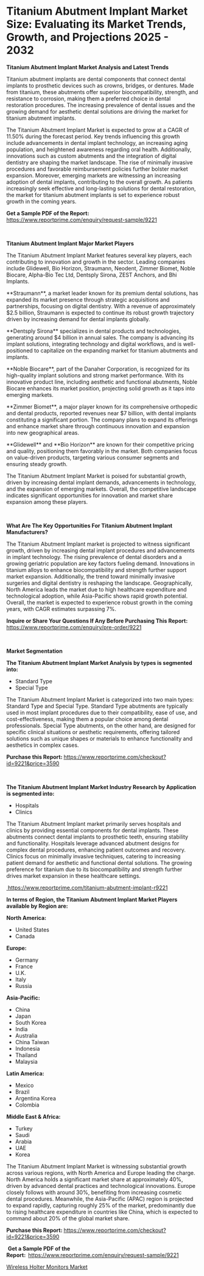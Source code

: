 <p><h1>Titanium Abutment Implant Market Size: Evaluating its Market Trends, Growth, and Projections 2025 - 2032</h1></p><p><strong>Titanium Abutment Implant Market Analysis and Latest Trends</strong></p>
<p><p>Titanium abutment implants are dental components that connect dental implants to prosthetic devices such as crowns, bridges, or dentures. Made from titanium, these abutments offer superior biocompatibility, strength, and resistance to corrosion, making them a preferred choice in dental restoration procedures. The increasing prevalence of dental issues and the growing demand for aesthetic dental solutions are driving the market for titanium abutment implants.</p><p>The Titanium Abutment Implant Market is expected to grow at a CAGR of 11.50% during the forecast period. Key trends influencing this growth include advancements in dental implant technology, an increasing aging population, and heightened awareness regarding oral health. Additionally, innovations such as custom abutments and the integration of digital dentistry are shaping the market landscape. The rise of minimally invasive procedures and favorable reimbursement policies further bolster market expansion. Moreover, emerging markets are witnessing an increasing adoption of dental implants, contributing to the overall growth. As patients increasingly seek effective and long-lasting solutions for dental restoration, the market for titanium abutment implants is set to experience robust growth in the coming years.</p></p>
<p><strong>Get a Sample PDF of the Report:&nbsp;</strong> <a href="https://www.reportprime.com/enquiry/request-sample/9221?utm_campaign=2924&utm_medium=2&utm_source=Github&utm_content=ia&utm_term=20032025&utm_id=titanium-abutment-implant">https://www.reportprime.com/enquiry/request-sample/9221</a></p>
<p>&nbsp;</p>
<p><strong>Titanium Abutment Implant Major Market Players</strong></p>
<p><p>The Titanium Abutment Implant Market features several key players, each contributing to innovation and growth in the sector. Leading companies include Glidewell, Bio Horizon, Straumann, Neodent, Zimmer Biomet, Noble Biocare, Alpha-Bio Tec Ltd, Dentsply Sirona, ZEST Anchors, and Bhi Implants.</p><p>**Straumann**, a market leader known for its premium dental solutions, has expanded its market presence through strategic acquisitions and partnerships, focusing on digital dentistry. With a revenue of approximately $2.5 billion, Straumann is expected to continue its robust growth trajectory driven by increasing demand for dental implants globally.</p><p>**Dentsply Sirona** specializes in dental products and technologies, generating around $4 billion in annual sales. The company is advancing its implant solutions, integrating technology and digital workflows, and is well-positioned to capitalize on the expanding market for titanium abutments and implants.</p><p>**Noble Biocare**, part of the Danaher Corporation, is recognized for its high-quality implant solutions and strong market performance. With its innovative product line, including aesthetic and functional abutments, Noble Biocare enhances its market position, projecting solid growth as it taps into emerging markets.</p><p>**Zimmer Biomet**, a major player known for its comprehensive orthopedic and dental products, reported revenues near $7 billion, with dental implants constituting a significant portion. The company plans to expand its offerings and enhance market share through continuous innovation and expansion into new geographical areas.</p><p>**Glidewell** and **Bio Horizon** are known for their competitive pricing and quality, positioning them favorably in the market. Both companies focus on value-driven products, targeting various consumer segments and ensuring steady growth.</p><p>The Titanium Abutment Implant Market is poised for substantial growth, driven by increasing dental implant demands, advancements in technology, and the expansion of emerging markets. Overall, the competitive landscape indicates significant opportunities for innovation and market share expansion among these players.</p></p>
<p>&nbsp;</p>
<p><strong>What Are The Key Opportunities For Titanium Abutment Implant Manufacturers?</strong></p>
<p><p>The Titanium Abutment Implant market is projected to witness significant growth, driven by increasing dental implant procedures and advancements in implant technology. The rising prevalence of dental disorders and a growing geriatric population are key factors fueling demand. Innovations in titanium alloys to enhance biocompatibility and strength further support market expansion. Additionally, the trend toward minimally invasive surgeries and digital dentistry is reshaping the landscape. Geographically, North America leads the market due to high healthcare expenditure and technological adoption, while Asia-Pacific shows rapid growth potential. Overall, the market is expected to experience robust growth in the coming years, with CAGR estimates surpassing 7%.</p></p>
<p><strong>Inquire or Share Your Questions If Any Before Purchasing This Report:</strong> <a href="https://www.reportprime.com/enquiry/pre-order/9221?utm_campaign=2924&utm_medium=2&utm_source=Github&utm_content=ia&utm_term=20032025&utm_id=titanium-abutment-implant">https://www.reportprime.com/enquiry/pre-order/9221</a></p>
<p>&nbsp;</p>
<p><strong>Market Segmentation</strong></p>
<p><strong>The Titanium Abutment Implant Market Analysis by types is segmented into:</strong></p>
<p><ul><li>Standard Type</li><li>Special Type</li></ul></p>
<p><p>The Titanium Abutment Implant Market is categorized into two main types: Standard Type and Special Type. Standard Type abutments are typically used in most implant procedures due to their compatibility, ease of use, and cost-effectiveness, making them a popular choice among dental professionals. Special Type abutments, on the other hand, are designed for specific clinical situations or aesthetic requirements, offering tailored solutions such as unique shapes or materials to enhance functionality and aesthetics in complex cases.</p></p>
<p><strong>Purchase this Report:&nbsp;</strong><a href="https://www.reportprime.com/checkout?id=9221&price=3590&utm_campaign=2924&utm_medium=2&utm_source=Github&utm_content=ia&utm_term=20032025&utm_id=titanium-abutment-implant">https://www.reportprime.com/checkout?id=9221&price=3590</a></p>
<p>&nbsp;</p>
<p><strong>The Titanium Abutment Implant Market Industry Research by Application is segmented into:</strong></p>
<p><ul><li>Hospitals</li><li>Clinics</li></ul></p>
<p><p>The Titanium Abutment Implant market primarily serves hospitals and clinics by providing essential components for dental implants. These abutments connect dental implants to prosthetic teeth, ensuring stability and functionality. Hospitals leverage advanced abutment designs for complex dental procedures, enhancing patient outcomes and recovery. Clinics focus on minimally invasive techniques, catering to increasing patient demand for aesthetic and functional dental solutions. The growing preference for titanium due to its biocompatibility and strength further drives market expansion in these healthcare settings.</p></p>
<p><a href="https://www.reportprime.com/titanium-abutment-implant-r9221?utm_campaign=2924&utm_medium=2&utm_source=Github&utm_content=ia&utm_term=20032025&utm_id=titanium-abutment-implant">&nbsp;https://www.reportprime.com/titanium-abutment-implant-r9221</a></p>
<p><strong>In terms of Region, the Titanium Abutment Implant Market Players available by Region are:</strong></p>
<p>
    <p> <strong> North America: </strong>
        <ul>
            <li>United States</li>
            <li>Canada</li>
        </ul>
        </p> 
    <p> <strong> Europe: </strong>
        <ul>
            <li>Germany</li>
            <li>France</li>
            <li>U.K.</li>
            <li>Italy</li>
            <li>Russia</li>
        </ul>
        </p> 
    <p> <strong> Asia-Pacific: </strong>
        <ul>
            <li>China</li>
            <li>Japan</li>
            <li>South Korea</li>
            <li>India</li>
            <li>Australia</li>
            <li>China Taiwan</li>
            <li>Indonesia</li>
            <li>Thailand</li>
            <li>Malaysia</li>
        </ul>
        </p> 
    <p> <strong> Latin America: </strong>
        <ul>
            <li>Mexico</li>
            <li>Brazil</li>
            <li>Argentina Korea</li>
            <li>Colombia</li>
        </ul>
        </p> 
    <p> <strong> Middle East & Africa: </strong>
        <ul>
            <li>Turkey</li>
            <li>Saudi</li>
            <li>Arabia</li>
            <li>UAE</li>
            <li>Korea</li>
        </ul>
    </p>
    </p>
<p><p>The Titanium Abutment Implant Market is witnessing substantial growth across various regions, with North America and Europe leading the charge. North America holds a significant market share at approximately 40%, driven by advanced dental practices and technological innovations. Europe closely follows with around 30%, benefiting from increasing cosmetic dental procedures. Meanwhile, the Asia-Pacific (APAC) region is projected to expand rapidly, capturing roughly 25% of the market, predominantly due to rising healthcare expenditure in countries like China, which is expected to command about 20% of the global market share.</p></p>
<p><strong>Purchase this Report: </strong><a href="https://www.reportprime.com/checkout?id=9221&price=3590&utm_campaign=2924&utm_medium=2&utm_source=Github&utm_content=ia&utm_term=20032025&utm_id=titanium-abutment-implant">https://www.reportprime.com/checkout?id=9221&price=3590</a></p>
<p>&nbsp;<strong>Get a Sample PDF of the Report:&nbsp;&nbsp;</strong><a href="https://www.reportprime.com/enquiry/request-sample/9221?utm_campaign=2924&utm_medium=2&utm_source=Github&utm_content=ia&utm_term=20032025&utm_id=titanium-abutment-implant">https://www.reportprime.com/enquiry/request-sample/9221</a></p>
<p><strong></strong></p>
<p><p><a href="https://github.com/djembashote/Market-Research-Report-List-1/blob/main/wireless-holter-monitors-market.md?utm_campaign=2924&utm_medium=2&utm_source=Github&utm_content=ia&utm_term=20032025&utm_id=titanium-abutment-implant">Wireless Holter Monitors Market</a></p></p>
